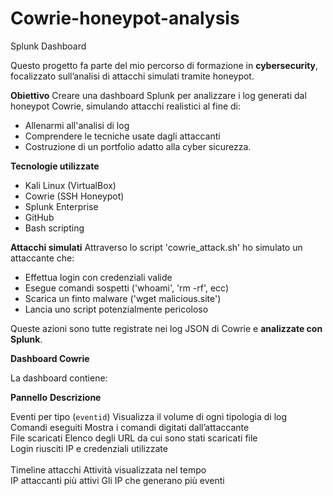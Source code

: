 # Cowrie-honeypot-analysis

Splunk Dashboard

Questo progetto fa parte del mio percorso di formazione in **cybersecurity**, focalizzato sull’analisi di attacchi simulati tramite honeypot.

**Obiettivo**
Creare una dashboard Splunk per analizzare i log generati dal honeypot Cowrie, simulando attacchi realistici al fine di:
- Allenarmi all'analisi di log
- Comprendere le tecniche usate dagli attaccanti
- Costruzione di un portfolio adatto alla cyber sicurezza.

**Tecnologie utilizzate**
- Kali Linux (VirtualBox)
- Cowrie (SSH Honeypot)
- Splunk Enterprise
- GitHub
- Bash scripting

**Attacchi simulati**
Attraverso lo script 'cowrie_attack.sh' ho simulato un attaccante che:
- Effettua login con credenziali valide
- Esegue comandi sospetti ('whoami', 'rm -rf', ecc)
- Scarica un finto malware ('wget malicious.site')
- Lancia uno script potenzialmente pericoloso

Queste azioni sono tutte registrate nei log JSON di Cowrie e **analizzate con Splunk**.

**Dashboard Cowrie**

La dashboard contiene:

**Pannello**                         **Descrizione**                                      

Eventi per tipo (`eventid`)          Visualizza il volume di ogni tipologia di log 
<br>Comandi eseguiti                 Mostra i comandi digitati dall’attaccante 
<br>File scaricati                   Elenco degli URL da cui sono stati scaricati file
<br>Login riusciti                   IP e credenziali utilizzate      
<br>Timeline attacchi                Attività visualizzata nel tempo
<br>IP attaccanti più attivi         Gli IP che generano più eventi




